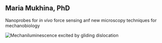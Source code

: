 ## Maria Mukhina, PhD
Nanoprobes for *in vivo* force sensing anf new microscopy techniques for mechanobiology  
  
![Mechaniluminescence excited by gliding dislocation](https://github.com/mmuxika/mariamukhina.github.io/blob/main/images/dislocation-glide-ML.gif) 
